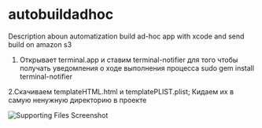 autobuildadhoc
==============

Description aboun automatization build ad-hoc app with xcode and send build on amazon s3

1. Открывает terminal.app и ставим terminal-notifier для того чтобы получать уведомления о ходе выполнения процесса
  sudo gem install terminal-notifier
  
2.Скачиваем templateHTML.html и templatePLIST.plist; Кидаем их в самую ненужную директорию в проекте


<img src="http://take.ms/Z3MUc7" alt="Supporting Files Screenshot" />
